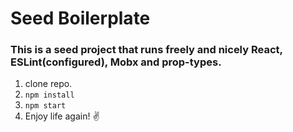 # Seed Boilerplate 

### This is a seed project that runs freely and nicely  **React**, **ESLint(configured)**, **Mobx** and **prop-types**.


1. clone repo.
2. `npm install`
3. `npm start`
4. Enjoy life again! :v:

